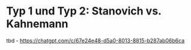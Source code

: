 # Typ 1 und Typ 2: Stanovich vs. Kahnemann

tbd - https://chatgpt.com/c/67e24e48-d5a0-8013-8815-b287ab06b6ca